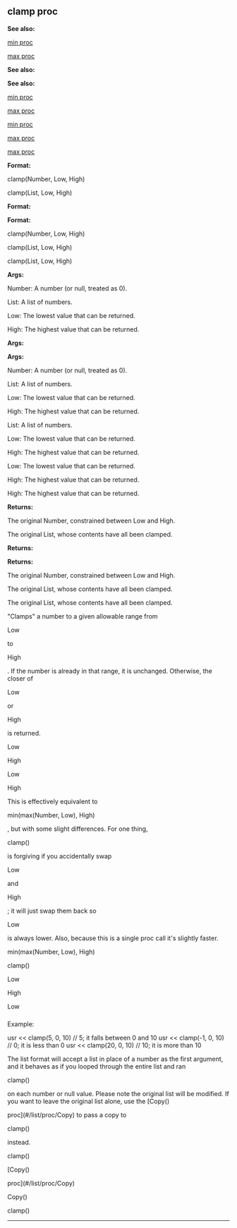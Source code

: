

 clamp proc
------------




**See also:** 


[min proc](#/proc/min) 

[max proc](#/proc/max) 




**See also:** 

**See also:**

[min proc](#/proc/min) 

[max proc](#/proc/max) 


[min proc](#/proc/min)

[max proc](#/proc/max) 

[max proc](#/proc/max)


**Format:** 


 clamp(Number, Low, High)
 
 clamp(List, Low, High)
 



**Format:** 

**Format:**

 clamp(Number, Low, High)
 
 clamp(List, Low, High)
 


 clamp(List, Low, High)



**Args:** 


 Number: A number (or null, treated as 0).
 
 List: A list of numbers.
 
 Low: The lowest value that can be returned.
 
 High: The highest value that can be returned.
 





**Args:** 

**Args:**

 Number: A number (or null, treated as 0).
 
 List: A list of numbers.
 
 Low: The lowest value that can be returned.
 
 High: The highest value that can be returned.
 




 List: A list of numbers.
 
 Low: The lowest value that can be returned.
 
 High: The highest value that can be returned.
 



 Low: The lowest value that can be returned.
 
 High: The highest value that can be returned.
 


 High: The highest value that can be returned.



**Returns:** 


 The original Number, constrained between Low and High.
 
 The original List, whose contents have all been clamped.
 



**Returns:** 

**Returns:**

 The original Number, constrained between Low and High.
 
 The original List, whose contents have all been clamped.
 


 The original List, whose contents have all been clamped.


 "Clamps" a number to a given allowable range from
 
 Low
 
 to
 
 High
 
 . If the number is already in that range, it is unchanged.
Otherwise, the closer of
 
 Low
 
 or
 
 High
 
 is returned.




 Low


 High


 Low


 High


 This is effectively equivalent to
 
 min(max(Number, Low), High)
 
 , but
with some slight differences. For one thing,
 
 clamp()
 
 is forgiving if
you accidentally swap
 
 Low
 
 and
 
 High
 
 ; it will just swap them
back so
 
 Low
 
 is always lower. Also, because this is a single proc call
it's slightly faster.




 min(max(Number, Low), High)


 clamp()


 Low


 High


 Low

### 
 Example:



 usr << clamp(5, 0, 10) // 5; it falls between 0 and 10
usr << clamp(-1, 0, 10) // 0; it is less than 0
usr << clamp(20, 0, 10) // 10; it is more than 10


 The list format will accept a list in place of a number as the first
argument, and it behaves as if you looped through the entire list and ran
 
 clamp()
 
 on each number or null value. Please note the original
list will be modified. If you want to leave the original list alone,
use the
 [Copy()
 
 proc](#/list/proc/Copy) 
 to pass a copy to
 
 clamp()
 
 instead.




 clamp()

[Copy()
 
 proc](#/list/proc/Copy)

 Copy()


 clamp()



---


